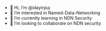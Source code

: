 - 👋 Hi, I’m @idayirpuj
- 👀 I’m interested in Named-Data-Networking
- 🌱 I’m currently learning in NDN Security
- 💞️ I’m looking to collaborate on NDN security
